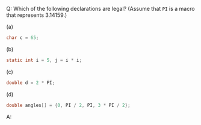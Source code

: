 Q: Which of the following declarations are legal? (Assume that `PI` is a macro
that represents 3.14159.)

(a)

```c
char c = 65;
```

(b)

```c
static int i = 5, j = i * i;
```

(c)

```c
double d = 2 * PI;
```

(d)

```c
double angles[] = {0, PI / 2, PI, 3 * PI / 2};
```

A:
